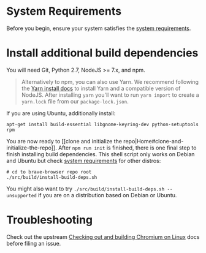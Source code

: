 # System Requirements

Before you begin, ensure your system satisfies the [system requirements](https://chromium.googlesource.com/chromium/src/+/lkcr/docs/linux_build_instructions.md#system-requirements).

# Install additional build dependencies

You will need Git, Python 2.7, NodeJS >= 7.x, and npm.

> Alternatively to npm, you can also use Yarn. We recommend following the [Yarn install docs](https://yarnpkg.com/lang/en/docs/install/) to install Yarn and a compatible version of NodeJS. After installing `yarn` you'll want to run `yarn import` to create a `yarn.lock` file from our `package-lock.json`.

If you are using Ubuntu, additionally install:

```
apt-get install build-essential libgnome-keyring-dev python-setuptools rpm
```

You are now ready to [[clone and initialize the repo|Home#clone-and-initialize-the-repo]]. After `npm run init` is finished, there is one final step to finish installing build dependencies. This shell script only works on Debian and Ubuntu but check [system requirements](https://chromium.googlesource.com/chromium/src/+/lkcr/docs/linux_build_instructions.md#system-requirements) for other distros: 

```
# cd to brave-browser repo root
./src/build/install-build-deps.sh
```
You might also want to try ```./src/build/install-build-deps.sh --unsupported``` if you are on a distribution based on Debian or Ubuntu.

# Troubleshooting

Check out the upstream [Checking out and building Chromium on Linux](https://chromium.googlesource.com/chromium/src/+/lkcr/docs/linux_build_instructions.md) docs before filing an issue.